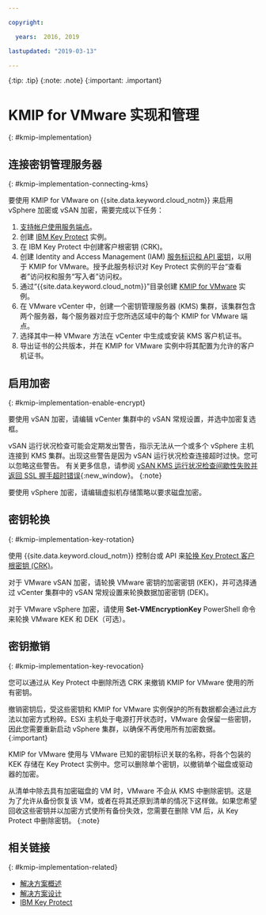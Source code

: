 ```yaml
---

copyright:

  years:  2016, 2019

lastupdated: "2019-03-13"

---
```


{:tip: .tip}
{:note: .note}
{:important: .important}

# KMIP for VMware 实现和管理
{: #kmip-implementation}

## 连接密钥管理服务器
{: #kmip-implementation-connecting-kms}

要使用 KMIP for VMware on {{site.data.keyword.cloud_notm}} 来启用 vSphere 加密或 vSAN 加密，需要完成以下任务：

1. [支持帐户使用服务端点](/docs/services/service-endpoint?topic=services/service-endpoint-getting-started#getting-started)。
2. 创建 [IBM Key Protect](/docs/services/key-protect?topic=key-protect-getting-started-tutorial) 实例。
3. 在 IBM Key Protect 中创建客户根密钥 (CRK)。
4. 创建 Identity and Access Management (IAM) [服务标识和 API 密钥](/docs/iam?topic=iam-serviceidapikeys)，以用于 KMIP for VMware。授予此服务标识对 Key Protect 实例的平台“查看者”访问权和服务“写入者”访问权。
5. 通过“{{site.data.keyword.cloud_notm}}”目录创建 [KMIP for VMware](/docs/services/vmwaresolutions/services?topic=vmware-solutions-kmip_standalone_ordering) 实例。
6. 在 VMware vCenter 中，创建一个密钥管理服务器 (KMS) 集群，该集群包含两个服务器，每个服务器对应于您所选区域中的每个 KMIP for VMware 端点。
7. 选择其中一种 VMware 方法在 vCenter 中生成或安装 KMS 客户机证书。
8. 导出证书的公共版本，并在 KMIP for VMware 实例中将其配置为允许的客户机证书。

## 启用加密
{: #kmip-implementation-enable-encrypt}

要使用 vSAN 加密，请编辑 vCenter 集群中的 vSAN 常规设置，并选中加密复选框。

vSAN 运行状况检查可能会定期发出警告，指示无法从一个或多个 vSphere 主机连接到 KMS 集群。出现这些警告是因为 vSAN 运行状况检查连接超时过快。您可以忽略这些警告。
有关更多信息，请参阅 [vSAN KMS 运行状况检查间歇性失败并返回 SSL 握手超时错误](https://kb.vmware.com/s/article/67115){:new_window}。
{:note}

要使用 vSphere 加密，请编辑虚拟机存储策略以要求磁盘加密。

## 密钥轮换
{: #kmip-implementation-key-rotation}

使用 {{site.data.keyword.cloud_notm}} 控制台或 API 来[轮换 Key Protect 客户根密钥 (CRK)](/docs/services/key-protect?topic=key-protect-key-rotation#key-rotation)。

对于 VMware vSAN 加密，请轮换 VMware 密钥的加密密钥 (KEK)，并可选择通过 vCenter 集群中的 vSAN 常规设置来轮换数据加密密钥 (DEK)。

对于 VMware vSphere 加密，请使用 **Set-VMEncryptionKey** PowerShell 命令来轮换 VMware KEK 和 DEK（可选）。

## 密钥撤销
{: #kmip-implementation-key-revocation}

您可以通过从 Key Protect 中删除所选 CRK 来撤销 KMIP for VMware 使用的所有密钥。

撤销密钥后，受这些密钥和 KMIP for VMware 实例保护的所有数据都会通过此方法以加密方式粉碎。ESXi 主机处于电源打开状态时，VMware 会保留一些密钥，因此您需要重新启动 vSphere 集群，以确保不再使用所有加密数据。
{:important}

KMIP for VMware 使用与 VMware 已知的密钥标识关联的名称，将各个包装的 KEK 存储在 Key Protect 实例中。您可以删除单个密钥，以撤销单个磁盘或驱动器的加密。

从清单中除去具有加密磁盘的 VM 时，VMware 不会从 KMS 中删除密钥。这是为了允许从备份恢复该 VM，或者在将其还原到清单的情况下这样做。如果您希望回收这些密钥并以加密方式使所有备份失效，您需要在删除 VM 后，从 Key Protect 中删除密钥。
{:note}

## 相关链接
{: #kmip-implementation-related}

* [解决方案概述](/docs/services/vmwaresolutions/archiref/kmip?topic=vmware-solutions-kmip-overview)
* [解决方案设计](/docs/services/vmwaresolutions/archiref/kmip?topic=vmware-solutions-kmip-design)
* [IBM Key Protect](/docs/services/key-protect?topic=key-protect-getting-started-tutorial)
